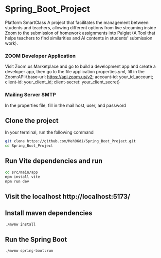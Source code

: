 # Spring_Boot_Project
Platform SmartClass
A project that facilitates the management between students and teachers, allowing different options from live streaming inside Zoom to the submission of homework assignments into Palgiat (A Tool that helps teachers to find similarities and AI contents in students' submission work).
### ZOOM Developer Application
Visit Zoom.us Marketplace and go to build a development app and create a developer app, then go to the file application properties.yml, fill in the Zoom:API:{base-url: https://api.zoom.us/v2; account-id: your_id_account; client-id: your_client_id; client-secret: your_client_secret}

### Mailing Server SMTP
In the properties file, fill in the mail host, user, and password 

## Clone the project 
In your terminal, run the following command 
```bash
git clone https://github.com/Meh06di/Spring_Boot_Project.git
cd Spring_Boot_Project
```
## Run Vite dependencies and run
```bash
cd src/main/app
npm install vite
npm run dev
```
## Visit the localhost http://localhost:5173/
## Install maven dependencies
```bash
./mvnw install
```
## Run the Spring Boot 
```bash
./mvnw spring-boot:run
```


